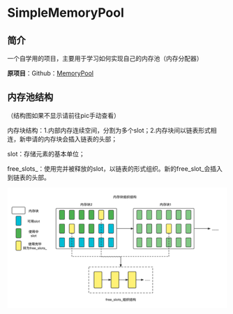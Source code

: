 # SimpleMemoryPool

## 简介

一个自学用的项目，主要用于学习如何实现自己的内存池（内存分配器）

**原项目**：Github：[MemoryPool](https://github.com/cacay/MemoryPool)

## 内存池结构

（结构图如果不显示请前往pic手动查看）

内存块结构：1.内部内存连续空间，分割为多个slot；2.内存块间以链表形式相连，新申请的内存块会插入链表的头部；

slot：存储元素的基本单位；

free_slots_：使用完并被释放的slot，以链表的形式组织。新的free_slot_会插入到链表的头部。

![内存池结构](./pic/内存池结构.png)

